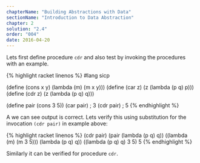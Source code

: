 ```yaml
---
chapterName: "Building Abstractions with Data"
sectionName: "Introduction to Data Abstraction"
chapter: 2
solution: "2.4"
order: "004"
date: 2016-04-20
---
```


Lets first define procedure `cdr` and also test by invoking the procedures with an example.  

{% highlight racket linenos %}
#lang sicp

(define (cons x y)
  (lambda (m) (m x y)))
(define (car z)
  (z (lambda (p q) p)))
(define (cdr z)
  (z (lambda (p q) q)))

(define pair (cons 3 5))
(car pair)
; 3
(cdr pair)
; 5
{% endhighlight %} 

A we can see output is correct. Lets verify this using substitution for the invocation `(cdr pair)` in example above:

{% highlight racket linenos %}
(cdr pair)
(pair (lambda (p q) q))
((lambda (m) (m 3 5))) (lambda (p q) q))
((lambda (p q) q) 3 5)
5
{% endhighlight %} 

Similarly it can be verified for procedure `cdr`.


